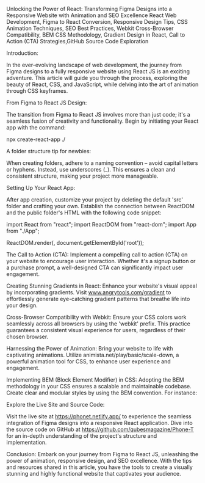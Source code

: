 Unlocking the Power of React: Transforming Figma Designs into a Responsive Website with Animation and SEO Excellence
React Web Development, Figma to React Conversion, Responsive Design Tips, CSS Animation Techniques, SEO Best Practices, Webkit Cross-Browser Compatibility, BEM CSS Methodology, Gradient Design in React, Call to Action (CTA) Strategies,GitHub Source Code Exploration

Introduction:

In the ever-evolving landscape of web development, the journey from Figma designs to a fully responsive website using React JS is an exciting adventure. This article will guide you through the process, exploring the beauty of React, CSS, and JavaScript, while delving into the art of animation through CSS keyframes.

From Figma to React JS Design:

The transition from Figma to React JS involves more than just code; it's a seamless fusion of creativity and functionality. Begin by initiating your React app with the command:

npx create-react-app ./


A folder structure tip for newbies:

When creating folders, adhere to a naming convention – avoid capital letters or hyphens. Instead, use underscores (_). This ensures a clean and consistent structure, making your project more manageable.

Setting Up Your React App:

After app creation, customize your project by deleting the default 'src' folder and crafting your own. Establish the connection between ReactDOM and the public folder's HTML with the following code snippet:


import React from "react";
import ReactDOM from "react-dom";
import App from "./App";

ReactDOM.render(<App/>, document.getElementById('root'));


The Call to Action (CTA):
Implement a compelling call to action (CTA) on your website to encourage user interaction. Whether it's a signup button or a purchase prompt, a well-designed CTA can significantly impact user engagement.

Creating Stunning Gradients in React:
Enhance your website's visual appeal by incorporating gradients. Visit www.angrytools.com/gradient to effortlessly generate eye-catching gradient patterns that breathe life into your design.

Cross-Browser Compatibility with Webkit:
Ensure your CSS colors work seamlessly across all browsers by using the 'webkit' prefix. This practice guarantees a consistent visual experience for users, regardless of their chosen browser.

Harnessing the Power of Animation:
Bring your website to life with captivating animations. Utilize animista.net/play/basic/scale-down, a powerful animation tool for CSS, to enhance user experience and engagement.

Implementing BEM (Block Element Modifier) in CSS:
Adopting the BEM methodology in your CSS ensures a scalable and maintainable codebase. Create clear and modular styles by using the BEM convention. For instance:


Explore the Live Site and Source Code:

Visit the live site at https://phonet.netlify.app/ to experience the seamless integration of Figma designs into a responsive React application. Dive into the source code on GitHub at https://github.com/qubesmagazine/Phone-T for an in-depth understanding of the project's structure and implementation.

Conclusion:
Embark on your journey from Figma to React JS, unleashing the power of animation, responsive design, and SEO excellence. With the tips and resources shared in this article, you have the tools to create a visually stunning and highly functional website that captivates your audience.
